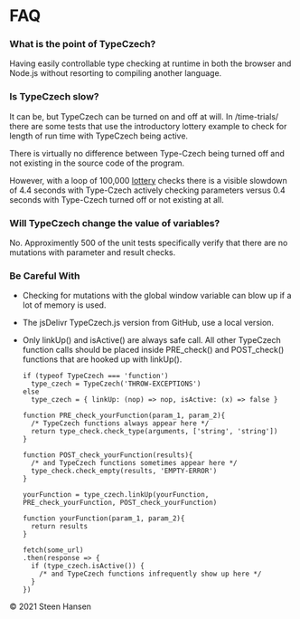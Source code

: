 

# FAQ

### What is the point of TypeCzech?

Having easily controllable type checking at runtime in both the browser and Node.js without resorting to compiling another language.

### Is TypeCzech slow?
  
  It can be, but TypeCzech can be turned on and off at will.
  In /time-trials/ there are some tests that use the 
  introductory lottery example to check for length of run time with TypeCzech being active.

  There is virtually no difference between Type-Czech being
  turned off and not existing in the source code of the program.

  However, with a loop of 100,000 [lottery](../example-snippets/00-Readme-Example.html) checks there is a 
  visible slowdown of 4.4 seconds with Type-Czech actively
  checking parameters versus 0.4 seconds with Type-Czech
  turned off or not existing at all.

### Will TypeCzech change the value of variables?

  No. Approximently 500 of the unit tests specifically verify that there are no mutations with parameter and result checks.

### Be Careful With
  -  Checking for mutations with the global window variable can blow up if a lot 
  of memory is used.
  -  The jsDelivr TypeCzech.js version from GitHub, use a local version.

  - Only  linkUp() and isActive() are always safe call. All other TypeCzech function calls 
   should be placed inside PRE_check() and POST_check() functions that are hooked up with linkUp().
  

        if (typeof TypeCzech === 'function')
          type_czech = TypeCzech('THROW-EXCEPTIONS')
        else
          type_czech = { linkUp: (nop) => nop, isActive: (x) => false }

        function PRE_check_yourFunction(param_1, param_2){ 
          /* TypeCzech functions always appear here */
          return type_check.check_type(arguments, ['string', 'string'])
        }

        function POST_check_yourFunction(results){ 
          /* and TypeCzech functions sometimes appear here */
          type_check.check_empty(results, 'EMPTY-ERROR')
        }
        
        yourFunction = type_czech.linkUp(yourFunction, PRE_check_yourFunction, POST_check_yourFunction)

        function yourFunction(param_1, param_2){
          return results
        }

        fetch(some_url)
        .then(response => {
          if (type_czech.isActive()) {
            /* and TypeCzech functions infrequently show up here */
          }
        })




&copy; 2021 Steen Hansen


